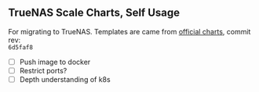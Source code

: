 ## TrueNAS Scale Charts, Self Usage

For migrating to TrueNAS. Templates are came from [official charts](https://github.com/truenas/charts), commit rev:  
`6d5faf8`

- [ ] Push image to docker
- [ ] Restrict ports?
- [ ] Depth understanding of k8s
